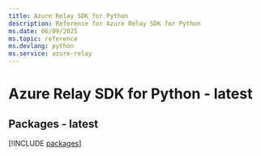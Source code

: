 ```yaml
---
title: Azure Relay SDK for Python
description: Reference for Azure Relay SDK for Python
ms.date: 06/09/2025
ms.topic: reference
ms.devlang: python
ms.service: azure-relay
---
```

# Azure Relay SDK for Python - latest
## Packages - latest
[!INCLUDE [packages](relay-index.md)]